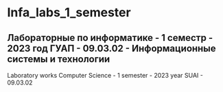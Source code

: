 # Infa_labs_1_semester
Лабораторные по информатике - 1 семестр - 2023 год
ГУАП - 09.03.02 - Информационные системы и технологии
---
Laboratory works Computer Science - 1 semester - 2023 year
SUAI - 09.03.02
